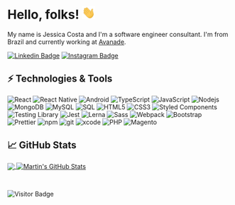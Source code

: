 
# Hello, folks! <img src="https://raw.githubusercontent.com/jezcosta/jezcosta/main/wave.gif" width="30px">

My name is Jessica Costa and I'm a software engineer consultant. I'm from Brazil and currently working at [Avanade](https://www.avanade.com/).

[![Linkedin Badge](https://img.shields.io/badge/-Linkedin-blue?style=flat-square&logo=Linkedin&logoColor=white&link=https://www.linkedin.com/in/jessica-costa/)](https://www.linkedin.com/in/jessica-costa/)
[![Instagram Badge](https://img.shields.io/badge/-instagram-purple?style=flat-square&logo=instagram&logoColor=white&link=https://instagram.com/jezcosta/)](https://instagram.com/jezcosta)

## ⚡ Technologies & Tools
<p>
  <img alt="React" src="https://img.shields.io/badge/-React-45b8d8?style=flat-square&logo=react&logoColor=white" />
  <img alt="React Native" src="https://img.shields.io/badge/-React%20Native-45b8d8?style=flat-square&logo=react&logoColor=white" />
  <img alt="Android" src="https://img.shields.io/badge/-Android-3DDC84?style=flat-square&logo=Android&logoColor=white" />
  <img alt="TypeScript" src="https://img.shields.io/badge/-TypeScript-007ACC?style=flat-square&logo=typescript&logoColor=white" />
  <img alt="JavaScript" src="https://img.shields.io/badge/-JavaScript-F7E018?style=flat-square&logo=javascript&logoColor=white" />
  <img alt="Nodejs" src="https://img.shields.io/badge/-Nodejs-43853d?style=flat-square&logo=Node.js&logoColor=white" />
  <img alt="MongoDB" src="https://img.shields.io/badge/-MongoDB-13aa52?style=flat-square&logo=mongodb&logoColor=white" />
  <img alt="MySQL" src="https://img.shields.io/badge/-MySQL-1E4C68?style=flat-square&logo=mysql&logoColor=white" />
  <img alt="SQL" src="https://img.shields.io/badge/-SQL_Server-CC2927?style=flat-square&logo=microsoft-sql-server&logoColor=white" />
  <img alt="HTML5" src="https://img.shields.io/badge/-HTML5-E34F26?style=flat-square&logo=html5&logoColor=white" />
  <img alt="CSS3" src="https://img.shields.io/badge/-CSS3-1572B6?style=flat-square&logo=css3" />
  <img alt="Styled Components" src="https://img.shields.io/badge/-Styled_Components-db7092?style=flat-square&logo=styled-components&logoColor=white" />
  <img alt="Testing Library" src="https://img.shields.io/badge/-Testing_Library-E33332?style=flat-square&logo=testing-library&logoColor=white" />
  <img alt="Jest" src="https://img.shields.io/badge/-Jest-C21325?style=flat-square&logo=Jest&logoColor=white" />
  <img alt="Lerna" src="https://img.shields.io/badge/-Lerna-2F0268?style=flat-square&logo=Lerna&logoColor=white" />
  <img alt="Sass" src="https://img.shields.io/badge/-Sass-CC6699?style=flat-square&logo=sass&logoColor=white" />
  <img alt="Webpack" src="https://img.shields.io/badge/-Webpack-8DD6F9?style=flat-square&logo=webpack&logoColor=white" /> 
  <img alt="Bootstrap" src="https://img.shields.io/badge/-Bootstrap-563D7C?style=flat-square&logo=bootstrap" />
  <img alt="Prettier" src="https://img.shields.io/badge/-Prettier-F7B93E?style=flat-square&logo=prettier&logoColor=white" />
  <img alt="npm" src="https://img.shields.io/badge/-NPM-CB3837?style=flat-square&logo=npm&logoColor=white" />
  <img alt="git" src="https://img.shields.io/badge/-Git-F05032?style=flat-square&logo=git&logoColor=white" />
  <img alt="xcode" src="https://img.shields.io/badge/-Xcode-147EFB?style=flat-square&logo=Xcode&logoColor=white" />
  <img alt="PHP" src="https://img.shields.io/badge/-PHP-777BB4?style=flat-square&logo=PHP&logoColor=white" />
  <img alt="Magento" src="https://img.shields.io/badge/-Magento-EE672F?style=flat-square&logo=Magento&logoColor=white" />
</p>

## &#x1f4c8; GitHub Stats

<a href="https://github.com/MartinHeinz/MartinHeinz">
  <img align="center" src="https://github-readme-stats.vercel.app/api/top-langs/?username=jezcosta&hide=java,html,tex&title_color=ffffff&text_color=c9cacc&icon_color=2bbc8a&bg_color=1d1f21&langs_count=3" />
</a>
<a href="https://github.com/MartinHeinz/MartinHeinz">
  <img align="center" src="https://github-readme-stats.vercel.app/api?username=jezcosta&show_icons=true&line_height=27&count_private=true&title_color=ffffff&text_color=c9cacc&icon_color=2bbc8a&bg_color=1d1f21" alt="Martin's GitHub Stats" />
</a>

&nbsp;

![Visitor Badge](https://visitor-badge.laobi.icu/badge?page_id=jezcosta.jezcosta)

